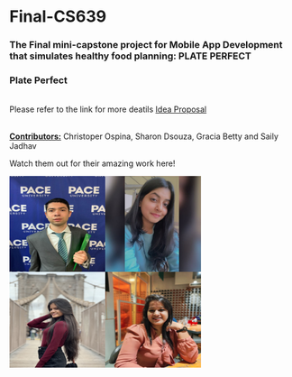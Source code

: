 # Final-CS639

<h3>The Final mini-capstone project for Mobile App Development that simulates healthy food planning: PLATE PERFECT </h3>

<h3> Plate Perfect </h3>

<br/>
Please refer to the link for more deatils <a href="https://docs.google.com/document/d/1WH4igLCGn2JayA3ci811kjBUjbGURqBT/edit?usp=sharing&ouid=102167781560686034577&rtpof=true&sd=true">Idea Proposal</a>

<br/>
<br/>

<b><ins>Contributors:</b></ins>
Christoper Ospina, Sharon Dsouza, Gracia Betty and Saily Jadhav

Watch them out for their amazing work here!
<br/>

<a href="#"><img src="assets/Chris.jpeg" align="left" height="170px" width="170px" /></a>

<a href="#"><img src="assets/Sharon.jpeg" align="left" height="170px" width="170px" /></a>

<a href="#"><img src="assets/Gracia.jpg" align="left" height="170px" width="170px" /></a>

<a href="#"><img src="assets/Saily.jpeg" align="left" height="170px" width="170px" /></a>
